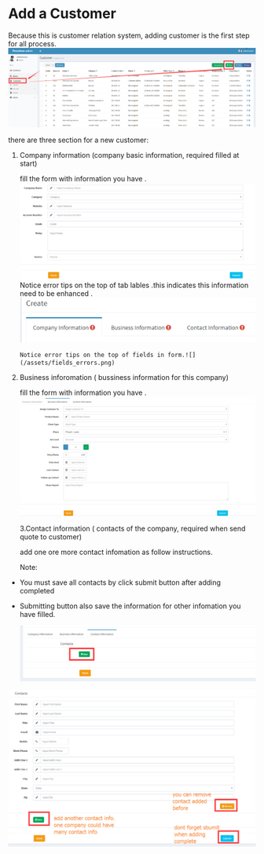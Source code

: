 # Add a Customer

Because this is  customer relation system, adding customer is the first step for all process.![](/assets/adding_customer.png)

there are three section for a new customer:

1. Company information \(company basic information, required filled at start\)

   fill the form with information you have  .   ![](/assets/company_information.png)Notice error tips on the top of tab lables .this indicates this information need to be enhanced . ![](/assets/tab_errors_tips.png)

   ```
   Notice error tips on the top of fields in form.![](/assets/fields_errors.png)
   ```

2. Business inforomation \( bussiness information for this company\)

   fill the form with information you have  .   ![](/assets/business_information.png)

   3.Contact information \( contacts of the company, required when send quote to customer\)

    add one ore more contact infomation as follow instructions.

    Note:

* You must save all contacts by click submit button  after adding completed
* Submitting button also save the information for other infomation you have filled.

  ![](/assets/add_contact_stype1.png)

![](/assets/contacts_add_2.png)


